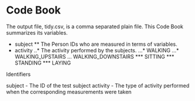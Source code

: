 # Code Book
The output file, tidy.csv, is a comma separated plain file.
This Code Book summarizes its variables.

* subject
** The Person IDs who are measured in terms of variables.
* activity
..* The activity performed by the subjects.
...* WALKING
...* WALKING_UPSTAIRS
... WALKING_DOWNSTAIRS
*** SITTING
*** STANDING
*** LAYING

Identifiers

subject - The ID of the test subject
activity - The type of activity performed when the corresponding measurements were taken